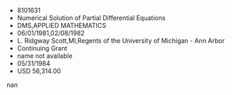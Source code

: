 
* 8101631
* Numerical Solution of Partial Differential Equations
* DMS,APPLIED MATHEMATICS
* 06/01/1981,02/08/1982
* L. Ridgway Scott,MI,Regents of the University of Michigan - Ann Arbor
* Continuing Grant
*   name not available
* 05/31/1984
* USD 56,314.00

nan
